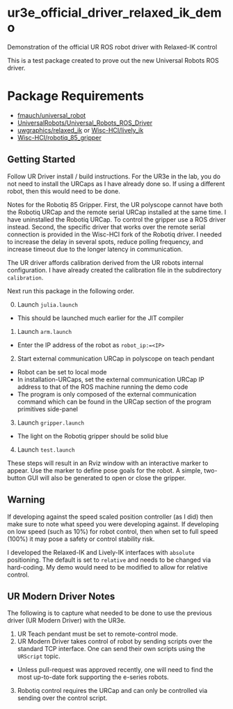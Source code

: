 # ur3e_official_driver_relaxed_ik_demo
Demonstration of the official UR ROS robot driver with Relaxed-IK control

This is a test package created to prove out the new Universal Robots ROS driver.

# Package Requirements
- [fmauch/universal_robot](https://github.com/fmauch/universal_robot)
- [UniversalRobots/Universal_Robots_ROS_Driver](https://github.com/UniversalRobots/Universal_Robots_ROS_Driver)
- [uwgraphics/relaxed_ik](https://github.com/uwgraphics/relaxed_ik) or [Wisc-HCI/lively_ik](https://github.com/Wisc-HCI/lively_ik)
- [Wisc-HCI/robotiq_85_gripper](https://github.com/Wisc-HCI/robotiq_85_gripper)

## Getting Started

Follow UR Driver install / build instructions. For the UR3e in the lab, you do not need to install the URCaps as I have already done so. If using a different robot, then this would need to be done.

Notes for the Robotiq 85 Gripper. First, the UR polyscope cannot have both the Robotiq URCap and the remote serial URCap installed at the same time. I have uninstalled the Robotiq URCap. To control the gripper use a ROS driver instead. Second, the specific driver that works over the remote serial connection is provided in the Wisc-HCI fork of the Robotiq driver. I needed to increase the delay in several spots, reduce polling frequency, and increase timeout due to the longer latency in communication.

The UR driver affords calibration derived from the UR robots internal configuration. I have already created the calibration file in the subdirectory `calibration`.

Next run this package in the following order.

0. Launch `julia.launch`
  - This should be launched much earlier for the JIT compiler
1. Launch `arm.launch`
  - Enter the IP address of the robot as `robot_ip:=<IP>`
2. Start external communication URCap in polyscope on teach pendant
  - Robot can be set to local mode
  - In installation-URCaps, set the external communication URCap IP address to that of the ROS machine running the demo code
  - The program is only composed of the external communication command which can be found in the URCap section of the program primitives side-panel
3. Launch `gripper.launch`
  - The light on the Robotiq gripper should be solid blue
4. Launch `test.launch`

These steps will result in an Rviz window with an interactive marker to appear. Use the marker to define pose goals for the robot. A simple, two-button GUI will also be generated to open or close the gripper.

## Warning

If developing against the speed scaled position controller (as I did) then make sure to note what speed you were developing against. If developing on low speed (such as 10%) for robot control, then when set to full speed (100%) it may pose a safety or control stability risk.

I developed the Relaxed-IK and Lively-IK interfaces with `absolute` positioning. The default is set to `relative` and needs to be changed via hard-coding. My demo would need to be modified to allow for relative control.

## UR Modern Driver Notes
The following is to capture what needed to be done to use the previous driver (UR Modern Driver) with the UR3e.

1. UR Teach pendant must be set to remote-control mode.
2. UR Modern Driver takes control of robot by sending scripts over the standard TCP interface. One can send their own scripts using the `URScript` topic.
  - Unless pull-request was approved recently, one will need to find the most up-to-date fork supporting the e-series robots.
3. Robotiq control requires the URCap and can only be controlled via sending over the control script.
